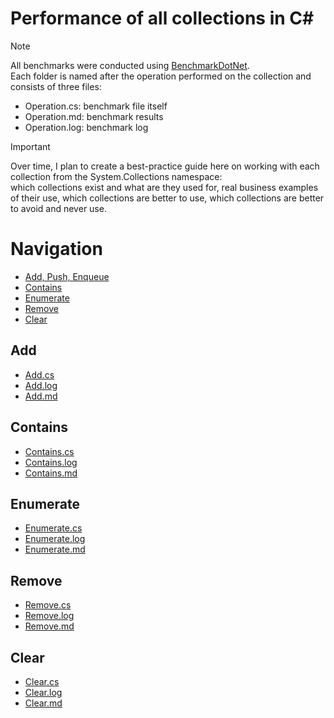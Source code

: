 # Performance of all collections in C#

> [!NOTE]
> All benchmarks were conducted using [BenchmarkDotNet](https://github.com/dotnet/BenchmarkDotNet).  
> Each folder is named after the operation performed on the collection and consists of three files:
> - Operation.cs: benchmark file itself
> - Operation.md: benchmark results
> - Operation.log: benchmark log

> [!IMPORTANT]
> Over time, I plan to create a best-practice guide here on working with each collection from the System.Collections namespace:  
> which collections exist and what are they used for, real business examples of their use, which collections are better to use, which collections are better to avoid and never use.

# Navigation

- [Add, Push, Enqueue](#add)
- [Contains](#contains)
- [Enumerate](#enumerate)
- [Remove](#remove)
- [Clear](#clear)

## Add

- [Add.cs](./Add/Add.cs)  
- [Add.log](./Add/Add.log)  
- [Add.md](./Add/Add.md)

## Contains

- [Contains.cs](./Contains/Contains.cs)  
- [Contains.log](./Contains/Contains.log)  
- [Contains.md](./Contains/Contains.md)

## Enumerate

- [Enumerate.cs](./Enumerate/Enumerate.cs)  
- [Enumerate.log](./Enumerate/Enumerate.log)  
- [Enumerate.md](./Enumerate/Enumerate.md)

## Remove

- [Remove.cs](./Remove/Remove.cs)  
- [Remove.log](./Remove/Remove.log)  
- [Remove.md](./Remove/Remove.md)

## Clear

- [Clear.cs](./Clear/Clear.cs)  
- [Clear.log](./Clear/Clear.log)  
- [Clear.md](./Clear/Clear.md)
